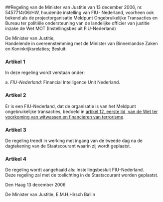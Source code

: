 <meta http-equiv='Content-Type' content='text/html; charset=utf-8' />

##Regeling van de Minister van Justitie van 13 december 2006, nr. 5457714/06/HW, houdende instelling van FIU- Nederland, voorheen ook bekend als de projectorganisatie Meldpunt Ongebruikelijke Transacties en Bureau ter politiële ondersteuning van de landelijke officier van justitie inzake de Wet MOT (Instellingsbesluit FIU-Nederland)

De Minister van Justitie,  
Handelende in overeenstemming met de Minister van Binnenlandse Zaken en Koninkrijksrelaties;
Besluit:    

### Artikel  1  

In deze regeling wordt verstaan onder: 

a. *FIU-Nederland:* Financial Intelligence Unit Nederland.    

### Artikel  2  

Er is een FIU-Nederland, dat de organisatie is van het Meldpunt ongebruikelijke transacties, bedoeld in [artikel 12, eerste lid, van de Wet ter voorkoming van witwassen en financieren van terrorisme](../../../../wet/wet/ter/voorkoming/van/witwassen/en/financieren/van/terrorisme/BWBR0024282/README.md).  

### Artikel  3  

De regeling treedt in werking met ingang van de tweede dag na de dagtekening van de Staatscourant waarin zij wordt geplaatst.  

### Artikel  4  

De regeling wordt aangehaald als: Instellingsbesluit FIU-Nederland.  
Deze regeling zal met de toelichting in de Staatscourant worden geplaatst.   

Den Haag 
13 december 2006   

De 
Minister van Justitie, 
E.M.H.Hirsch Ballin   
